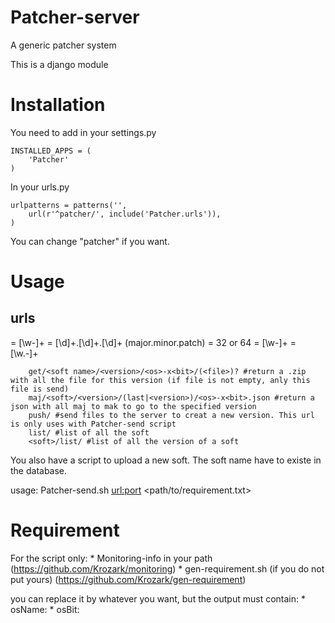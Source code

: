 Patcher-server
==============

A generic patcher system

This is a django module


Installation
============

You need to add in your settings.py

    INSTALLED_APPS = (
        'Patcher'
    )

In your urls.py

    urlpatterns = patterns('',
        url(r'^patcher/', include('Patcher.urls')),
    )

You can change "patcher" if you want.



Usage
=====


urls
----
 <soft name> = [\w-]+
 <version>   = [\d]+.[\d]+.[\d]+  (major.minor.patch)
 <bit>   = 32 or 64
 <os>    = [\w-]+
 <file>  = [\w.-]+

        get/<soft name>/<version>/<os>-x<bit>/(<file>)? #return a .zip with all the file for this version (if file is not empty, anly this file is send)
        maj/<soft>/<version>/(last|<version>)/<os>-x<bit>.json #return a json with all maj to mak to go to the specified version
        push/ #send files to the server to creat a new version. This url is only uses with Patcher-send script
        list/ #list of all the soft
        <soft>/list/ #list of all the version of a soft


You also have a script to upload a new soft.
The soft name have to existe in the database.

usage:
    Patcher-send.sh <exe> <url:port> <path/to/requirement.txt>


Requirement
===========

For the script only:
    * Monitoring-info in your path (https://github.com/Krozark/monitoring)
    * gen-requirement.sh (if you do not put yours) (https://github.com/Krozark/gen-requirement)

you can replace it by whatever you want, but the output must contain:
	* osName: <value>
	* osBit: <value>


